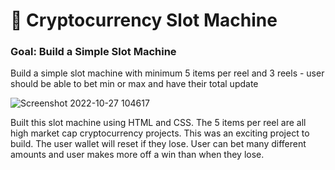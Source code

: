 # 🎰 Cryptocurrency Slot Machine

### Goal: Build a Simple Slot Machine

Build a simple slot machine with minimum 5 items per reel and 3 reels - user should be able to bet min or max and have their total update





![Screenshot 2022-10-27 104617](https://user-images.githubusercontent.com/113325142/198321297-3ee84e17-a3fd-4e0d-8f9c-8074376bbe5f.jpg)


Built this slot machine using HTML and CSS. The 5 items per reel are all high market cap cryptocurrency projects. This was an exciting project to build. The user wallet will reset if they lose. User can bet many different amounts and user makes more off a win than when they lose.
